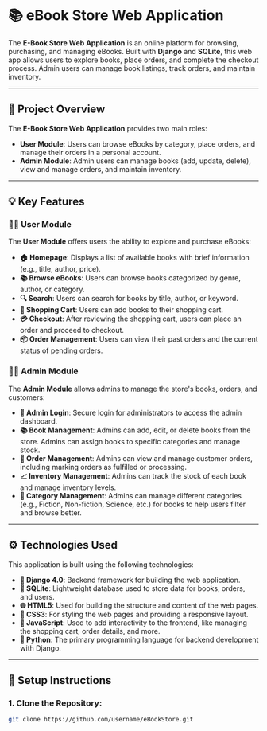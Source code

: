 # 📚 **eBook Store Web Application**

The **E-Book Store Web Application** is an online platform for browsing, purchasing, and managing eBooks. Built with **Django** and **SQLite**, this web app allows users to explore books, place orders, and complete the checkout process. Admin users can manage book listings, track orders, and maintain inventory.

---

## 📝 **Project Overview**

The **E-Book Store Web Application** provides two main roles:

- **User Module**: Users can browse eBooks by category, place orders, and manage their orders in a personal account.
- **Admin Module**: Admin users can manage books (add, update, delete), view and manage orders, and maintain inventory.

---

## 💡 **Key Features**

### **👨‍💻 User Module**
The **User Module** offers users the ability to explore and purchase eBooks:

- **🏠 Homepage**: Displays a list of available books with brief information (e.g., title, author, price).
- **📚 Browse eBooks**: Users can browse books categorized by genre, author, or category.
- **🔍 Search**: Users can search for books by title, author, or keyword.
- **🛒 Shopping Cart**: Users can add books to their shopping cart.
- **💳 Checkout**: After reviewing the shopping cart, users can place an order and proceed to checkout.
- **📦 Order Management**: Users can view their past orders and the current status of pending orders.

### **👩‍💻 Admin Module**
The **Admin Module** allows admins to manage the store's books, orders, and customers:

- **🔑 Admin Login**: Secure login for administrators to access the admin dashboard.
- **📚 Book Management**: Admins can add, edit, or delete books from the store. Admins can assign books to specific categories and manage stock.
- **🧾 Order Management**: Admins can view and manage customer orders, including marking orders as fulfilled or processing.
- **📈 Inventory Management**: Admins can track the stock of each book and manage inventory levels.
- **📝 Category Management**: Admins can manage different categories (e.g., Fiction, Non-fiction, Science, etc.) for books to help users filter and browse better.

---

## ⚙️ **Technologies Used**

This application is built using the following technologies:

- **🐍 Django 4.0**: Backend framework for building the web application.
- **💾 SQLite**: Lightweight database used to store data for books, orders, and users.
- **🌐 HTML5**: Used for building the structure and content of the web pages.
- **🎨 CSS3**: For styling the web pages and providing a responsive layout.
- **📜 JavaScript**: Used to add interactivity to the frontend, like managing the shopping cart, order details, and more.
- **🐍 Python**: The primary programming language for backend development with Django.

---

## 🚀 **Setup Instructions**

### 1. **Clone the Repository**:
```bash
git clone https://github.com/username/eBookStore.git
